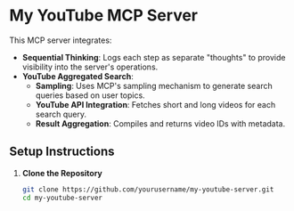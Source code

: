 # My YouTube MCP Server

This MCP server integrates:

- **Sequential Thinking**: Logs each step as separate "thoughts" to provide visibility into the server's operations.
- **YouTube Aggregated Search**: 
  - **Sampling**: Uses MCP's sampling mechanism to generate search queries based on user topics.
  - **YouTube API Integration**: Fetches short and long videos for each search query.
  - **Result Aggregation**: Compiles and returns video IDs with metadata.

## Setup Instructions

1. **Clone the Repository**

   ```bash
   git clone https://github.com/yourusername/my-youtube-server.git
   cd my-youtube-server